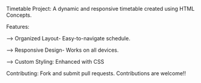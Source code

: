 Timetable Project:
A dynamic and responsive timetable created using HTML Concepts.


Features: 

--> Organized Layout- Easy-to-navigate schedule.

--> Responsive Design- Works on all devices.

--> Custom Styling: Enhanced with CSS


Contributing:
Fork and submit pull requests. Contributions are welcome!!
